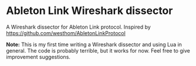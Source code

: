 # Ableton Link Wireshark dissector

A Wireshark dissector for Ableton Link protocol. Inspired by https://github.com/westhom/AbletonLinkProtocol

**Note:** This is my first time writing a Wireshark dissector and using Lua in general. The code is probably terrible, but it works for now. Feel free to give improvement suggestions.